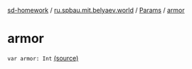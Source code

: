 [sd-homework](../../index.md) / [ru.spbau.mit.belyaev.world](../index.md) / [Params](index.md) / [armor](.)

# armor

`var armor: Int` [(source)](https://github.com/StasBel/sd-homework/blob/Roguelike/src/main/kotlin/ru/spbau/mit/belyaev/world/Params.kt#L10)